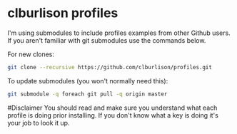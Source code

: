 clburlison profiles
===


I'm using submodules to include profiles examples from other Github users. If you aren't familiar with git submodules use the commands below.

For new clones:
```bash
git clone --recursive https://github.com/clburlison/profiles.git
```

To update submodules (you won't normally need this):
```bash
git submodule -q foreach git pull -q origin master
```

#Disclaimer 
You should read and make sure you understand what each profile is doing prior installing. If you don't know what a key is doing it's your job to look it up.
